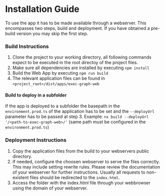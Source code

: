 # Installation Guide

To use the app it has to be made available through a webserver. This encompasses two steps, build and deployment. If you have obtained a pre-build version you may skip the first step.

### Build Instructions

1. Clone the project to your working directory, all following commands expect to be executed in the root directoy of the project files.
2. Make sure all dependencies are installed by executing `npm install`
3. Build the Web App by executing `npm run build`
4. The relevant application files can be found in `<project_root>/dist/apps/exec-graph-web`

#### Build to deploy in a subfolder
If the app is deployed to a subfolder the basepath in the `environment.prod.ts` of the application has to be set and the `--deployUrl` parameter has to be passed at step 3.
Example: `nx build --deployUrl '/<path-to-exec-graph-web>/'` (same path must be configured in the `environment.prod.ts`)

### Deployment Instructions

1. Copy the application files from the build to your webservers public directory.
2. If needed, configure the choosen webserver to serve the files correctly. This may include setting rewrite rules. Please review the documentation of your webserver for further instructions. Usually all requests to non-existent files should be redirected to the `index.html`.
3. Access the folder with the index.html file through your webbrowser using the domain of your webserver.
